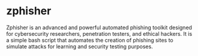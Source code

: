 # zphisher
Zphisher is an advanced and powerful automated phishing toolkit designed for cybersecurity researchers, penetration testers, and ethical hackers. It is a simple bash script that automates the creation of phishing sites to simulate attacks for learning and security testing purposes.
